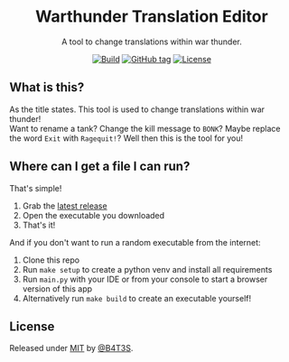 <div align="center">

# Warthunder Translation Editor

A tool to change translations within war thunder.

[![Build](https://github.com/B4T3S/Warthunder-Translation-Editor/actions/workflows/pyinstaller.yml/badge.svg)](https://github.com/B4T3S/Warthunder-Translation-Editor/actions/workflows/pyinstaller.yml)
[![GitHub tag](https://img.shields.io/github/tag/B4T3S/Warthunder-Translation-Editor?include_prereleases=&sort=semver&color=blue)](https://github.com/B4T3S/Warthunder-Translation-Editor/releases/)
[![License](https://img.shields.io/badge/License-MIT-blue)](#license)

</div>

## What is this?

As the title states. This tool is used to change translations within war thunder!<br>
Want to rename a tank? Change the kill message to `BONK`? Maybe replace the word `Exit` with `Ragequit!`? Well then this is the tool for you!

## Where can I get a file I can run?

That's simple!

1. Grab the [latest release](https://github.com/B4T3S/Warthunder-Translation-Editor/releases/)
2. Open the executable you downloaded
3. That's it!

And if you don't want to run a random executable from the internet:

1. Clone this repo
2. Run `make setup` to create a python venv and install all requirements
3. Run `main.py` with your IDE or from your console to start a browser version of this app
4. Alternatively run `make build` to create an executable yourself!

## License

Released under [MIT](/LICENSE) by [@B4T3S](https://github.com/B4T3S).
